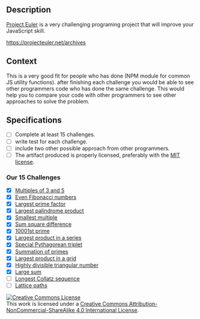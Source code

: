 ## Description

[Project Euler](https://projecteuler.net/) is a very challenging programing project that will improve your JavaScript skill.

https://projecteuler.net/archives

## Context

This is a very good fit for people who has done (NPM module for common JS utility functions).
after finishing each challenge you would be able to see other programmers code who has done the same challenge. This would help you to compare your code with other programmers to see other approaches to solve the problem.

## Specifications

- [ ] Complete at least 15 challenges.
- [ ] write test for each challenge.
- [ ] include two other possible approach from other programmers.
- [ ] The artifact produced is properly licensed, preferably with the [MIT license][mit-license].

### Our 15 Challenges
- [X] [Multiples of 3 and 5](https://projecteuler.net/problem=1)
- [X] [Even Fibonacci numbers](https://projecteuler.net/problem=2)
- [X] [Largest prime factor](https://projecteuler.net/problem=3)
- [X] [Largest palindrome product](https://projecteuler.net/problem=4)
- [X] [Smallest multiple](https://projecteuler.net/problem=5)
- [X] [Sum square difference](https://projecteuler.net/problem=6)
- [X] [10001st prime](https://projecteuler.net/problem=7)
- [X] [Largest product in a series](https://projecteuler.net/problem=8)
- [X] [Special Pythagorean triplet](https://projecteuler.net/problem=9)
- [X] [Summation of primes](https://projecteuler.net/problem=10)
- [X] [Largest product in a grid](https://projecteuler.net/problem=11)
- [X] [Highly divisible triangular number](https://projecteuler.net/problem=12)
- [X] [Large sum](https://projecteuler.net/problem=13)
- [ ] [Longest Collatz sequence](https://projecteuler.net/problem=14)
- [ ] [Lattice paths](https://projecteuler.net/problem=15)

<!-- LICENSE -->

<a rel="license" href="http://creativecommons.org/licenses/by-nc-sa/4.0/"><img alt="Creative Commons License" style="border-width:0" src="https://i.creativecommons.org/l/by-nc-sa/4.0/80x15.png" /></a>
<br />This work is licensed under a <a rel="license" href="http://creativecommons.org/licenses/by-nc-sa/4.0/">Creative Commons Attribution-NonCommercial-ShareAlike 4.0 International License</a>.

[mit-license]: https://opensource.org/licenses/MIT
